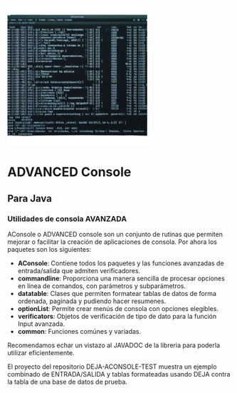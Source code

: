 ![Logo](logo.png "Logo")
# ADVANCED Console
## Para Java
### Utilidades de consola AVANZADA

AConsole o ADVANCED console son un conjunto de rutinas que permiten mejorar o facilitar la creación
de aplicaciones de consola.
Por ahora los paquetes son los siguientes:

+ **AConsole**: Contiene todos los paquetes y las funciones
  avanzadas de entrada/salida que admiten verificadores.
+ **commandline**: Proporciona una manera sencilla de procesar opciones en línea de comandos, con parámetros
  y subparámetros.
+ **datatable**: Clases que permiten formatear tablas de datos de forma ordenada, paginada y pudiendo hacer resumenes.
+ **optionList**: Permite crear menús de consola con opciones elegibles.
+ **verificators**: Objetos de verificación de tipo de dato para la función Input avanzada.
+ **common**: Funciones comúnes y variadas.

Recomendamos echar un vistazo al JAVADOC de la libreria para poderla utilizar eficientemente.

El proyecto del repositorio DEJA-ACONSOLE-TEST muestra un ejemplo combinado de ENTRADA/SALIDA y tablas
formateadas usando DEJA contra la tabla de una base de datos de prueba.


